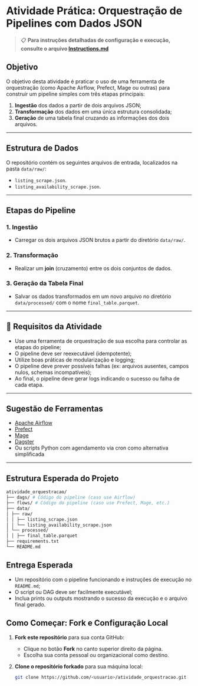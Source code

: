 # Atividade Prática: Orquestração de Pipelines com Dados JSON

> 📋 **Para instruções detalhadas de configuração e execução, consulte o arquivo [Instructions.md](Instructions.md)**

## Objetivo

O objetivo desta atividade é praticar o uso de uma ferramenta de orquestração (como Apache Airflow, Prefect, Mage ou outras) para construir um pipeline simples com três etapas principais:

1. **Ingestão** dos dados a partir de dois arquivos JSON;
2. **Transformação** dos dados em uma única estrutura consolidada;
3. **Geração** de uma tabela final cruzando as informações dos dois arquivos.

---

## Estrutura de Dados

O repositório contém os seguintes arquivos de entrada, localizados na pasta `data/raw/`:

- `listing_scrape.json`.
- `listing_availability_scrape.json`.

---

## Etapas do Pipeline

### 1. Ingestão
- Carregar os dois arquivos JSON brutos a partir do diretório `data/raw/`.

### 2. Transformação
- Realizar um **join** (cruzamento) entre os dois conjuntos de dados.


### 3. Geração da Tabela Final
- Salvar os dados transformados em um novo arquivo no diretório `data/processed/` com o nome `final_table.parquet`.

---

## 🧪 Requisitos da Atividade

- Use uma ferramenta de orquestração de sua escolha para controlar as etapas do pipeline;
- O pipeline deve ser reexecutável (idempotente);
- Utilize boas práticas de modularização e logging;
- O pipeline deve prever possíveis falhas (ex: arquivos ausentes, campos nulos, schemas incompatíveis);
- Ao final, o pipeline deve gerar logs indicando o sucesso ou falha de cada etapa.

---

## Sugestão de Ferramentas

- [Apache Airflow](https://airflow.apache.org/)
- [Prefect](https://www.prefect.io/)
- [Mage](https://www.mage.ai/)
- [Dagster](https://dagster.io/)
- Ou scripts Python com agendamento via cron como alternativa simplificada

---

## Estrutura Esperada do Projeto

   ```bash
atividade_orquestracao/
├── dags/ # Código do pipeline (caso use Airflow)
├── flows/ # Código do pipeline (caso use Prefect, Mage, etc.)
├── data/
│ ├── raw/
│ │ ├── listing_scrape.json
│ │ └── listing_availability_scrape.json
│ └── processed/
│ │ ├── final_table.parquet
├── requirements.txt
└── README.md
   ```

## Entrega Esperada

- Um repositório com o pipeline funcionando e instruções de execução no `README.md`;
- O script ou DAG deve ser facilmente executável;
- Inclua prints ou outputs mostrando o sucesso da execução e o arquivo final gerado.


## Como Começar: Fork e Configuração Local

1. **Fork este repositório** para sua conta GitHub:
   - Clique no botão **Fork** no canto superior direito da página.
   - Escolha sua conta pessoal ou organizacional como destino.

2. **Clone o repositório forkado** para sua máquina local:

   ```bash
   git clone https://github.com/<usuario>/atividade_orquestracao.git
   ```

